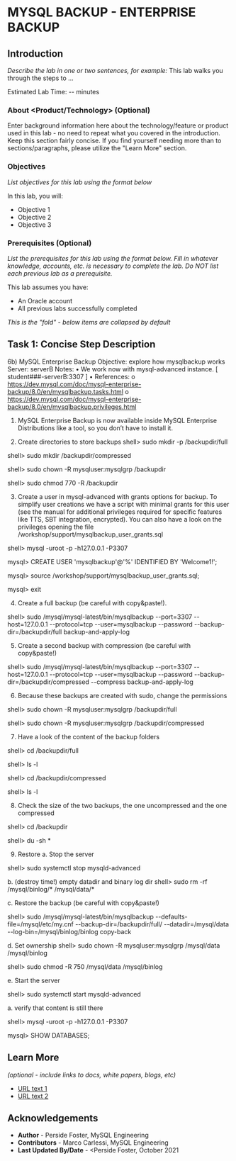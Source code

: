 # MYSQL BACKUP - ENTERPRISE BACKUP

## Introduction

*Describe the lab in one or two sentences, for example:* This lab walks you through the steps to ...

Estimated Lab Time: -- minutes

### About <Product/Technology> (Optional)
Enter background information here about the technology/feature or product used in this lab - no need to repeat what you covered in the introduction. Keep this section fairly concise. If you find yourself needing more than to sections/paragraphs, please utilize the "Learn More" section.

### Objectives

*List objectives for this lab using the format below*

In this lab, you will:
* Objective 1
* Objective 2
* Objective 3

### Prerequisites (Optional)

*List the prerequisites for this lab using the format below. Fill in whatever knowledge, accounts, etc. is necessary to complete the lab. Do NOT list each previous lab as a prerequisite.*

This lab assumes you have:
* An Oracle account
* All previous labs successfully completed


*This is the "fold" - below items are collapsed by default*

## Task 1: Concise Step Description
6b) MySQL Enterprise Backup
Objective: explore how mysqlbackup works
Server: serverB
Notes:
•	We work now with mysql-advanced instance. [ student###-serverB:3307 ]
•	References:
o	https://dev.mysql.com/doc/mysql-enterprise-backup/8.0/en/mysqlbackup.tasks.html
o	https://dev.mysql.com/doc/mysql-enterprise-backup/8.0/en/mysqlbackup.privileges.html



1.	MySQL Enterprise Backup is now available inside MySQL Enterprise Distributions like a tool, so you don’t have to install it.

2.	Create directories to store backups
shell> sudo mkdir -p /backupdir/full

shell> sudo mkdir /backupdir/compressed

shell> sudo chown -R mysqluser:mysqlgrp /backupdir

shell> sudo chmod 770 -R /backupdir

3.	Create a user in mysql-advanced with grants options for backup. To simplify user creations we have a script with minimal grants for this user (see the manual for additional privileges required for specific features like TTS, SBT integration, encrypted). You can also have a look on the privileges opening the file /workshop/support/mysqlbackup_user_grants.sql

shell> mysql -uroot -p -h127.0.0.1 -P3307

mysql> CREATE USER 'mysqlbackup'@'%' IDENTIFIED BY 'Welcome1!';

mysql> source /workshop/support/mysqlbackup_user_grants.sql;

mysql> exit

4.	Create a full backup (be careful with copy&paste!). 

shell> sudo /mysql/mysql-latest/bin/mysqlbackup --port=3307 --host=127.0.0.1 --protocol=tcp --user=mysqlbackup --password --backup-dir=/backupdir/full backup-and-apply-log

5.	Create a second backup with compression (be careful with copy&paste!)

shell> sudo /mysql/mysql-latest/bin/mysqlbackup --port=3307 --host=127.0.0.1 --protocol=tcp --user=mysqlbackup --password --backup-dir=/backupdir/compressed --compress backup-and-apply-log

6.	Because these backups are created with sudo, change the permissions

shell> sudo chown -R mysqluser:mysqlgrp /backupdir/full

shell> sudo chown -R mysqluser:mysqlgrp /backupdir/compressed

7.	Have a look of the content of the backup folders

shell> cd /backupdir/full

shell> ls -l

shell> cd /backupdir/compressed

shell> ls -l

8.	Check the size of the two backups, the one uncompressed and the one compressed

shell> cd /backupdir

shell> du -sh *

9.	Restore
a.	Stop the server

shell> sudo systemctl stop mysqld-advanced	

b.	(destroy time!) empty datadir and binary log dir
shell> sudo rm -rf /mysql/binlog/* /mysql/data/*
	
c.	Restore the backup (be careful with copy&paste!)

shell> sudo /mysql/mysql-latest/bin/mysqlbackup --defaults-file=/mysql/etc/my.cnf --backup-dir=/backupdir/full/ --datadir=/mysql/data --log-bin=/mysql/binlog/binlog copy-back

d.	Set ownership
shell> sudo chown -R mysqluser:mysqlgrp /mysql/data /mysql/binlog

shell> sudo chmod -R 750 /mysql/data /mysql/binlog


e.	Start the server

shell> sudo systemctl start mysqld-advanced

a.	verify that content is still there

shell> mysql -uroot -p -h127.0.0.1 -P3307

mysql> SHOW DATABASES;


## Learn More

*(optional - include links to docs, white papers, blogs, etc)*

* [URL text 1](http://docs.oracle.com)
* [URL text 2](http://docs.oracle.com)

## Acknowledgements
* **Author** - Perside Foster, MySQL Engineering
* **Contributors** -  Marco Carlessi, MySQL Engineering
* **Last Updated By/Date** - <Perside Foster, October 2021
